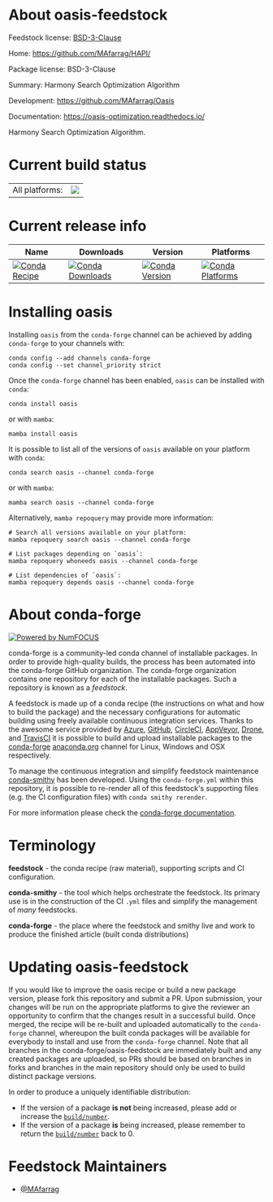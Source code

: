 About oasis-feedstock
=====================

Feedstock license: [BSD-3-Clause](https://github.com/conda-forge/oasis-feedstock/blob/main/LICENSE.txt)

Home: https://github.com/MAfarrag/HAPI/

Package license: BSD-3-Clause

Summary: Harmony Search Optimization Algorithm

Development: https://github.com/MAfarrag/Oasis

Documentation: https://oasis-optimization.readthedocs.io/

Harmony Search Optimization Algorithm.


Current build status
====================


<table><tr><td>All platforms:</td>
    <td>
      <a href="https://dev.azure.com/conda-forge/feedstock-builds/_build/latest?definitionId=12400&branchName=main">
        <img src="https://dev.azure.com/conda-forge/feedstock-builds/_apis/build/status/oasis-feedstock?branchName=main">
      </a>
    </td>
  </tr>
</table>

Current release info
====================

| Name | Downloads | Version | Platforms |
| --- | --- | --- | --- |
| [![Conda Recipe](https://img.shields.io/badge/recipe-oasis-green.svg)](https://anaconda.org/conda-forge/oasis) | [![Conda Downloads](https://img.shields.io/conda/dn/conda-forge/oasis.svg)](https://anaconda.org/conda-forge/oasis) | [![Conda Version](https://img.shields.io/conda/vn/conda-forge/oasis.svg)](https://anaconda.org/conda-forge/oasis) | [![Conda Platforms](https://img.shields.io/conda/pn/conda-forge/oasis.svg)](https://anaconda.org/conda-forge/oasis) |

Installing oasis
================

Installing `oasis` from the `conda-forge` channel can be achieved by adding `conda-forge` to your channels with:

```
conda config --add channels conda-forge
conda config --set channel_priority strict
```

Once the `conda-forge` channel has been enabled, `oasis` can be installed with `conda`:

```
conda install oasis
```

or with `mamba`:

```
mamba install oasis
```

It is possible to list all of the versions of `oasis` available on your platform with `conda`:

```
conda search oasis --channel conda-forge
```

or with `mamba`:

```
mamba search oasis --channel conda-forge
```

Alternatively, `mamba repoquery` may provide more information:

```
# Search all versions available on your platform:
mamba repoquery search oasis --channel conda-forge

# List packages depending on `oasis`:
mamba repoquery whoneeds oasis --channel conda-forge

# List dependencies of `oasis`:
mamba repoquery depends oasis --channel conda-forge
```


About conda-forge
=================

[![Powered by
NumFOCUS](https://img.shields.io/badge/powered%20by-NumFOCUS-orange.svg?style=flat&colorA=E1523D&colorB=007D8A)](https://numfocus.org)

conda-forge is a community-led conda channel of installable packages.
In order to provide high-quality builds, the process has been automated into the
conda-forge GitHub organization. The conda-forge organization contains one repository
for each of the installable packages. Such a repository is known as a *feedstock*.

A feedstock is made up of a conda recipe (the instructions on what and how to build
the package) and the necessary configurations for automatic building using freely
available continuous integration services. Thanks to the awesome service provided by
[Azure](https://azure.microsoft.com/en-us/services/devops/), [GitHub](https://github.com/),
[CircleCI](https://circleci.com/), [AppVeyor](https://www.appveyor.com/),
[Drone](https://cloud.drone.io/welcome), and [TravisCI](https://travis-ci.com/)
it is possible to build and upload installable packages to the
[conda-forge](https://anaconda.org/conda-forge) [anaconda.org](https://anaconda.org/)
channel for Linux, Windows and OSX respectively.

To manage the continuous integration and simplify feedstock maintenance
[conda-smithy](https://github.com/conda-forge/conda-smithy) has been developed.
Using the ``conda-forge.yml`` within this repository, it is possible to re-render all of
this feedstock's supporting files (e.g. the CI configuration files) with ``conda smithy rerender``.

For more information please check the [conda-forge documentation](https://conda-forge.org/docs/).

Terminology
===========

**feedstock** - the conda recipe (raw material), supporting scripts and CI configuration.

**conda-smithy** - the tool which helps orchestrate the feedstock.
                   Its primary use is in the construction of the CI ``.yml`` files
                   and simplify the management of *many* feedstocks.

**conda-forge** - the place where the feedstock and smithy live and work to
                  produce the finished article (built conda distributions)


Updating oasis-feedstock
========================

If you would like to improve the oasis recipe or build a new
package version, please fork this repository and submit a PR. Upon submission,
your changes will be run on the appropriate platforms to give the reviewer an
opportunity to confirm that the changes result in a successful build. Once
merged, the recipe will be re-built and uploaded automatically to the
`conda-forge` channel, whereupon the built conda packages will be available for
everybody to install and use from the `conda-forge` channel.
Note that all branches in the conda-forge/oasis-feedstock are
immediately built and any created packages are uploaded, so PRs should be based
on branches in forks and branches in the main repository should only be used to
build distinct package versions.

In order to produce a uniquely identifiable distribution:
 * If the version of a package **is not** being increased, please add or increase
   the [``build/number``](https://docs.conda.io/projects/conda-build/en/latest/resources/define-metadata.html#build-number-and-string).
 * If the version of a package **is** being increased, please remember to return
   the [``build/number``](https://docs.conda.io/projects/conda-build/en/latest/resources/define-metadata.html#build-number-and-string)
   back to 0.

Feedstock Maintainers
=====================

* [@MAfarrag](https://github.com/MAfarrag/)

